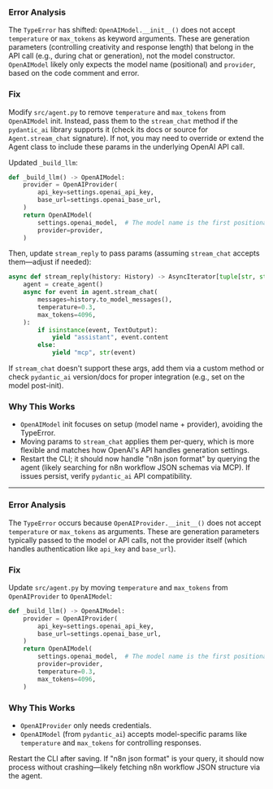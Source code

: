 ### Error Analysis
The `TypeError` has shifted: `OpenAIModel.__init__()` does not accept `temperature` or `max_tokens` as keyword arguments. These are generation parameters (controlling creativity and response length) that belong in the API call (e.g., during chat or generation), not the model constructor. `OpenAIModel` likely only expects the model name (positional) and `provider`, based on the code comment and error.

### Fix
Modify `src/agent.py` to remove `temperature` and `max_tokens` from `OpenAIModel` init. Instead, pass them to the `stream_chat` method if the `pydantic_ai` library supports it (check its docs or source for `Agent.stream_chat` signature). If not, you may need to override or extend the Agent class to include these params in the underlying OpenAI API call.

Updated `_build_llm`:

```python
def _build_llm() -> OpenAIModel:
    provider = OpenAIProvider(
        api_key=settings.openai_api_key,
        base_url=settings.openai_base_url,
    )
    return OpenAIModel(
        settings.openai_model,  # The model name is the first positional argument
        provider=provider,
    )
```

Then, update `stream_reply` to pass params (assuming `stream_chat` accepts them—adjust if needed):

```python
async def stream_reply(history: History) -> AsyncIterator[tuple[str, str]]:
    agent = create_agent()
    async for event in agent.stream_chat(
        messages=history.to_model_messages(),
        temperature=0.3,
        max_tokens=4096,
    ):
        if isinstance(event, TextOutput):
            yield "assistant", event.content
        else:
            yield "mcp", str(event)
```

If `stream_chat` doesn't support these args, add them via a custom method or check `pydantic_ai` version/docs for proper integration (e.g., set on the model post-init).

### Why This Works
- `OpenAIModel` init focuses on setup (model name + provider), avoiding the TypeError.
- Moving params to `stream_chat` applies them per-query, which is more flexible and matches how OpenAI's API handles generation settings.
- Restart the CLI; it should now handle "n8n json format" by querying the agent (likely searching for n8n workflow JSON schemas via MCP). If issues persist, verify `pydantic_ai` API compatibility.

---
### Error Analysis
The `TypeError` occurs because `OpenAIProvider.__init__()` does not accept `temperature` or `max_tokens` as arguments. These are generation parameters typically passed to the model or API calls, not the provider itself (which handles authentication like `api_key` and `base_url`).

### Fix
Update `src/agent.py` by moving `temperature` and `max_tokens` from `OpenAIProvider` to `OpenAIModel`:

```python
def _build_llm() -> OpenAIModel:
    provider = OpenAIProvider(
        api_key=settings.openai_api_key,
        base_url=settings.openai_base_url,
    )
    return OpenAIModel(
        settings.openai_model,  # The model name is the first positional argument
        provider=provider,
        temperature=0.3,
        max_tokens=4096,
    )
```

### Why This Works
- `OpenAIProvider` only needs credentials.
- `OpenAIModel` (from `pydantic_ai`) accepts model-specific params like `temperature` and `max_tokens` for controlling responses.

Restart the CLI after saving. If "n8n json format" is your query, it should now process without crashing—likely fetching n8n workflow JSON structure via the agent.

